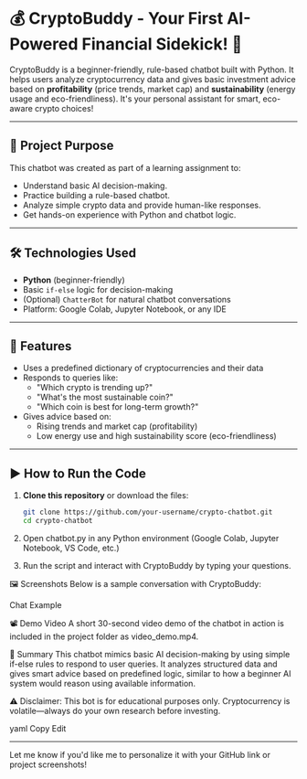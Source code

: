 # 💰 CryptoBuddy - Your First AI-Powered Financial Sidekick! 🌟

CryptoBuddy is a beginner-friendly, rule-based chatbot built with Python. It helps users analyze cryptocurrency data and gives basic investment advice based on **profitability** (price trends, market cap) and **sustainability** (energy usage and eco-friendliness). It's your personal assistant for smart, eco-aware crypto choices!

---

## 🚀 Project Purpose

This chatbot was created as part of a learning assignment to:
- Understand basic AI decision-making.
- Practice building a rule-based chatbot.
- Analyze simple crypto data and provide human-like responses.
- Get hands-on experience with Python and chatbot logic.

---

## 🛠️ Technologies Used

- **Python** (beginner-friendly)
- Basic `if-else` logic for decision-making
- (Optional) `ChatterBot` for natural chatbot conversations
- Platform: Google Colab, Jupyter Notebook, or any IDE

---

## 🧠 Features

- Uses a predefined dictionary of cryptocurrencies and their data
- Responds to queries like:
  - "Which crypto is trending up?"
  - "What's the most sustainable coin?"
  - "Which coin is best for long-term growth?"
- Gives advice based on:
  - Rising trends and market cap (profitability)
  - Low energy use and high sustainability score (eco-friendliness)

---

## ▶️ How to Run the Code

1. **Clone this repository** or download the files:
   ```bash
   git clone https://github.com/your-username/crypto-chatbot.git
   cd crypto-chatbot
2. Open chatbot.py in any Python environment (Google Colab, Jupyter Notebook, VS Code, etc.)

3. Run the script and interact with CryptoBuddy by typing your questions.

🖼️ Screenshots
Below is a sample conversation with CryptoBuddy:

Chat Example

📽️ Demo Video
A short 30-second video demo of the chatbot in action is included in the project folder as video_demo.mp4.

📄 Summary
This chatbot mimics basic AI decision-making by using simple if-else rules to respond to user queries. It analyzes structured data and gives smart advice based on predefined logic, similar to how a beginner AI system would reason using available information.

⚠️ Disclaimer: This bot is for educational purposes only. Cryptocurrency is volatile—always do your own research before investing.

yaml
Copy
Edit

---

Let me know if you'd like me to personalize it with your GitHub link or project screenshots!






